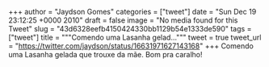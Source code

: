 
+++
author = "Jaydson Gomes"
categories = ["tweet"]
date = "Sun Dec 19 23:12:25 +0000 2010"
draft = false
image = "No media found for this Tweet"
slug = "43d6328eefb4150424330bb1129b54e1333de590"
tags = ["tweet"]
title = """Comendo uma Lasanha gelad..."""
tweet = true
tweet_url = "https://twitter.com/jaydson/status/16631971627143168"
+++
Comendo uma Lasanha gelada que trouxe da mãe. Bom pra caralho!

